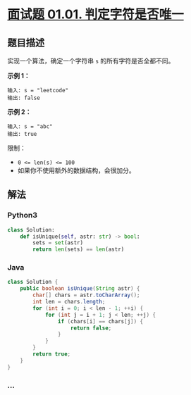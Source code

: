 # [面试题 01.01. 判定字符是否唯一](https://leetcode-cn.com/problems/is-unique-lcci/)

## 题目描述
实现一个算法，确定一个字符串 `s` 的所有字符是否全都不同。

**示例 1：**
```
输入: s = "leetcode"
输出: false 
```

**示例 2：**
```
输入: s = "abc"
输出: true
```

限制：

- `0 <= len(s) <= 100`
- 如果你不使用额外的数据结构，会很加分。


## 解法
### Python3
```python
class Solution:
    def isUnique(self, astr: str) -> bool:
        sets = set(astr)
        return len(sets) == len(astr)
```

### Java
```java
class Solution {
    public boolean isUnique(String astr) {
        char[] chars = astr.toCharArray();
        int len = chars.length;
        for (int i = 0; i < len - 1; ++i) {
            for (int j = i + 1; j < len; ++j) {
                if (chars[i] == chars[j]) {
                    return false;
                }
            }
        }
        return true;
    }
}
```

### ...
```

```